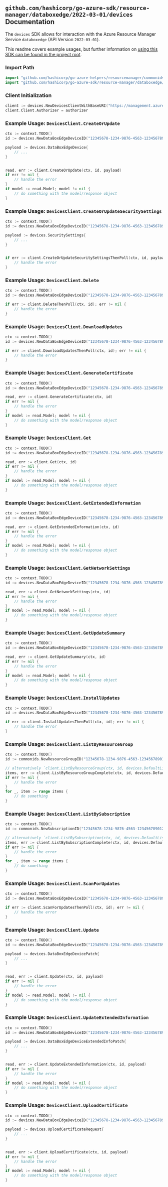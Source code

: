 
## `github.com/hashicorp/go-azure-sdk/resource-manager/databoxedge/2022-03-01/devices` Documentation

The `devices` SDK allows for interaction with the Azure Resource Manager Service `databoxedge` (API Version `2022-03-01`).

This readme covers example usages, but further information on [using this SDK can be found in the project root](https://github.com/hashicorp/go-azure-sdk/tree/main/docs).

### Import Path

```go
import "github.com/hashicorp/go-azure-helpers/resourcemanager/commonids"
import "github.com/hashicorp/go-azure-sdk/resource-manager/databoxedge/2022-03-01/devices"
```


### Client Initialization

```go
client := devices.NewDevicesClientWithBaseURI("https://management.azure.com")
client.Client.Authorizer = authorizer
```


### Example Usage: `DevicesClient.CreateOrUpdate`

```go
ctx := context.TODO()
id := devices.NewDataBoxEdgeDeviceID("12345678-1234-9876-4563-123456789012", "example-resource-group", "dataBoxEdgeDeviceValue")

payload := devices.DataBoxEdgeDevice{
	// ...
}


read, err := client.CreateOrUpdate(ctx, id, payload)
if err != nil {
	// handle the error
}
if model := read.Model; model != nil {
	// do something with the model/response object
}
```


### Example Usage: `DevicesClient.CreateOrUpdateSecuritySettings`

```go
ctx := context.TODO()
id := devices.NewDataBoxEdgeDeviceID("12345678-1234-9876-4563-123456789012", "example-resource-group", "dataBoxEdgeDeviceValue")

payload := devices.SecuritySettings{
	// ...
}


if err := client.CreateOrUpdateSecuritySettingsThenPoll(ctx, id, payload); err != nil {
	// handle the error
}
```


### Example Usage: `DevicesClient.Delete`

```go
ctx := context.TODO()
id := devices.NewDataBoxEdgeDeviceID("12345678-1234-9876-4563-123456789012", "example-resource-group", "dataBoxEdgeDeviceValue")

if err := client.DeleteThenPoll(ctx, id); err != nil {
	// handle the error
}
```


### Example Usage: `DevicesClient.DownloadUpdates`

```go
ctx := context.TODO()
id := devices.NewDataBoxEdgeDeviceID("12345678-1234-9876-4563-123456789012", "example-resource-group", "dataBoxEdgeDeviceValue")

if err := client.DownloadUpdatesThenPoll(ctx, id); err != nil {
	// handle the error
}
```


### Example Usage: `DevicesClient.GenerateCertificate`

```go
ctx := context.TODO()
id := devices.NewDataBoxEdgeDeviceID("12345678-1234-9876-4563-123456789012", "example-resource-group", "dataBoxEdgeDeviceValue")

read, err := client.GenerateCertificate(ctx, id)
if err != nil {
	// handle the error
}
if model := read.Model; model != nil {
	// do something with the model/response object
}
```


### Example Usage: `DevicesClient.Get`

```go
ctx := context.TODO()
id := devices.NewDataBoxEdgeDeviceID("12345678-1234-9876-4563-123456789012", "example-resource-group", "dataBoxEdgeDeviceValue")

read, err := client.Get(ctx, id)
if err != nil {
	// handle the error
}
if model := read.Model; model != nil {
	// do something with the model/response object
}
```


### Example Usage: `DevicesClient.GetExtendedInformation`

```go
ctx := context.TODO()
id := devices.NewDataBoxEdgeDeviceID("12345678-1234-9876-4563-123456789012", "example-resource-group", "dataBoxEdgeDeviceValue")

read, err := client.GetExtendedInformation(ctx, id)
if err != nil {
	// handle the error
}
if model := read.Model; model != nil {
	// do something with the model/response object
}
```


### Example Usage: `DevicesClient.GetNetworkSettings`

```go
ctx := context.TODO()
id := devices.NewDataBoxEdgeDeviceID("12345678-1234-9876-4563-123456789012", "example-resource-group", "dataBoxEdgeDeviceValue")

read, err := client.GetNetworkSettings(ctx, id)
if err != nil {
	// handle the error
}
if model := read.Model; model != nil {
	// do something with the model/response object
}
```


### Example Usage: `DevicesClient.GetUpdateSummary`

```go
ctx := context.TODO()
id := devices.NewDataBoxEdgeDeviceID("12345678-1234-9876-4563-123456789012", "example-resource-group", "dataBoxEdgeDeviceValue")

read, err := client.GetUpdateSummary(ctx, id)
if err != nil {
	// handle the error
}
if model := read.Model; model != nil {
	// do something with the model/response object
}
```


### Example Usage: `DevicesClient.InstallUpdates`

```go
ctx := context.TODO()
id := devices.NewDataBoxEdgeDeviceID("12345678-1234-9876-4563-123456789012", "example-resource-group", "dataBoxEdgeDeviceValue")

if err := client.InstallUpdatesThenPoll(ctx, id); err != nil {
	// handle the error
}
```


### Example Usage: `DevicesClient.ListByResourceGroup`

```go
ctx := context.TODO()
id := commonids.NewResourceGroupID("12345678-1234-9876-4563-123456789012", "example-resource-group")

// alternatively `client.ListByResourceGroup(ctx, id, devices.DefaultListByResourceGroupOperationOptions())` can be used to do batched pagination
items, err := client.ListByResourceGroupComplete(ctx, id, devices.DefaultListByResourceGroupOperationOptions())
if err != nil {
	// handle the error
}
for _, item := range items {
	// do something
}
```


### Example Usage: `DevicesClient.ListBySubscription`

```go
ctx := context.TODO()
id := commonids.NewSubscriptionID("12345678-1234-9876-4563-123456789012")

// alternatively `client.ListBySubscription(ctx, id, devices.DefaultListBySubscriptionOperationOptions())` can be used to do batched pagination
items, err := client.ListBySubscriptionComplete(ctx, id, devices.DefaultListBySubscriptionOperationOptions())
if err != nil {
	// handle the error
}
for _, item := range items {
	// do something
}
```


### Example Usage: `DevicesClient.ScanForUpdates`

```go
ctx := context.TODO()
id := devices.NewDataBoxEdgeDeviceID("12345678-1234-9876-4563-123456789012", "example-resource-group", "dataBoxEdgeDeviceValue")

if err := client.ScanForUpdatesThenPoll(ctx, id); err != nil {
	// handle the error
}
```


### Example Usage: `DevicesClient.Update`

```go
ctx := context.TODO()
id := devices.NewDataBoxEdgeDeviceID("12345678-1234-9876-4563-123456789012", "example-resource-group", "dataBoxEdgeDeviceValue")

payload := devices.DataBoxEdgeDevicePatch{
	// ...
}


read, err := client.Update(ctx, id, payload)
if err != nil {
	// handle the error
}
if model := read.Model; model != nil {
	// do something with the model/response object
}
```


### Example Usage: `DevicesClient.UpdateExtendedInformation`

```go
ctx := context.TODO()
id := devices.NewDataBoxEdgeDeviceID("12345678-1234-9876-4563-123456789012", "example-resource-group", "dataBoxEdgeDeviceValue")

payload := devices.DataBoxEdgeDeviceExtendedInfoPatch{
	// ...
}


read, err := client.UpdateExtendedInformation(ctx, id, payload)
if err != nil {
	// handle the error
}
if model := read.Model; model != nil {
	// do something with the model/response object
}
```


### Example Usage: `DevicesClient.UploadCertificate`

```go
ctx := context.TODO()
id := devices.NewDataBoxEdgeDeviceID("12345678-1234-9876-4563-123456789012", "example-resource-group", "dataBoxEdgeDeviceValue")

payload := devices.UploadCertificateRequest{
	// ...
}


read, err := client.UploadCertificate(ctx, id, payload)
if err != nil {
	// handle the error
}
if model := read.Model; model != nil {
	// do something with the model/response object
}
```
